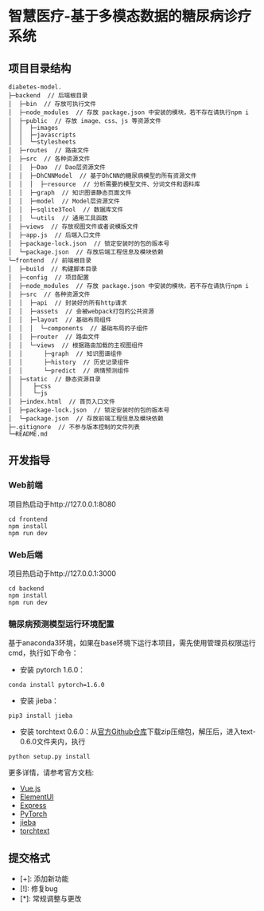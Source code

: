 # 智慧医疗-基于多模态数据的糖尿病诊疗系统

## 项目目录结构

```
diabetes-model.
├─backend  // 后端根目录
│  ├─bin  // 存放可执行文件
│  ├─node_modules  // 存放 package.json 中安装的模块，若不存在请执行npm i
│  ├─public  // 存放 image、css、js 等资源文件
│  │  ├─images
│  │  ├─javascripts
│  │  └─stylesheets
│  ├─routes  // 路由文件
│  ├─src  // 各种资源文件
│  │  ├─Dao  // Dao层资源文件
│  │  ├─DhCNNModel  // 基于DhCNN的糖尿病模型的所有资源文件
│  │  │  ├─resource  // 分析需要的模型文件、分词文件和语料库
│  │  ├─graph  // 知识图谱静态页面文件
│  │  ├─model  // Model层资源文件
│  │  ├─sqlite3Tool  // 数据库文件
│  │  └─utils  // 通用工具函数
│  ├─views  // 存放视图文件或者说模版文件
│  ├─app.js  // 后端入口文件
│  ├─package-lock.json  // 锁定安装时的包的版本号
│  └─package.json  // 存放后端工程信息及模块依赖
└─frontend  // 前端根目录
│  ├─build  // 构建脚本目录
│  ├─config  // 项目配置
│  ├─node_modules  // 存放 package.json 中安装的模块，若不存在请执行npm i
│  ├─src  // 各种资源文件
│  │  ├─api  // 封装好的所有http请求
│  │  ├─assets  // 会被webpack打包的公共资源
│  │  ├─layout  // 基础布局组件
│  │  │  └─components  // 基础布局的子组件
│  │  ├─router  // 路由文件
│  │  └─views  // 根据路由加载的主视图组件
│  │      ├─graph  // 知识图谱组件
│  │      ├─history  // 历史记录组件
│  │      └─predict  // 病情预测组件
│  ├─static  // 静态资源目录
│  │   ├─css
│  │   └─js
│  ├─index.html  // 首页入口文件
│  ├─package-lock.json  // 锁定安装时的包的版本号
│  └─package.json  // 存放前端工程信息及模块依赖
├─.gitignore  // 不参与版本控制的文件列表
└─README.md
```

## 开发指导

### Web前端

项目热启动于http://127.0.0.1:8080

```
cd frontend
npm install
npm run dev
```

### Web后端

项目热启动于http://127.0.0.1:3000

```
cd backend
npm install
npm run dev
```

### 糖尿病预测模型运行环境配置

基于anaconda3环境，如果在base环境下运行本项目，需先使用管理员权限运行cmd，执行如下命令：  

- 安装 pytorch 1.6.0：

```
conda install pytorch=1.6.0
```

- 安装 jieba：

```
pip3 install jieba
```

- 安装 torchtext 0.6.0：从[官方Github仓库](https://github.com/pytorch/text/archive/0.6.0.zip)下载zip压缩包，解压后，进入text-0.6.0文件夹内，执行

```
python setup.py install
```

更多详情，请参考官方文档:  
- [Vue.js](https://cn.vuejs.org/)
- [ElementUI](https://element.eleme.cn/#/zh-CN)
- [Express](https://www.expressjs.com.cn/)
- [PyTorch](https://pytorch.org/)
- [jieba](https://pypi.org/project/jieba/)
- [torchtext](https://github.com/pytorch/text/releases)

## 提交格式

- \[+\]: 添加新功能  
- \[!\]: 修复bug  
- \[*\]: 常规调整与更改